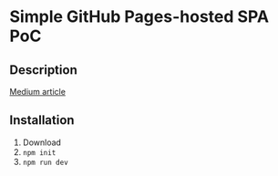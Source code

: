 # Simple GitHub Pages-hosted SPA PoC

## Description

[Medium article](https://lexeykoshkin.medium.com/quick-and-dirty-github-pages-hosting-24b3ba7f9603)

## Installation

1. Download
2. `npm init`
3. `npm run dev`
